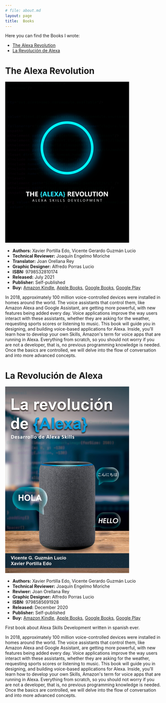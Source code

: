 ```yaml
---
# file: about.md
layout: page
title:  Books
---
```

Here you can find the Books I wrote:

- [The Alexa Revolution](#the-alexa-revolution)
- [La Revolución de Alexa](#la-revolución-de-alexa)

# The Alexa Revolution

 ![image](/assets/img/books/the_alexa_revolution.png)

* **Authors:** Xavier Portilla Edo, Vicente Gerardo Guzmán Lucio
* **Technical Reviewer:** Joaquín Engelmo Moriche
* **Translator:** Joan Orellana Rey
* **Graphic Designer:** Alfredo Porras Lucio
* **ISBN:** 9798532810174
* **Released:** July 2021
* **Publisher:** Self-published
* **Buy:** [Amazon Kindle](https://www.amazon.com/dp/B099BZMZ4D), [Apple Books](https://books.apple.com/us/book/id1578470243), [Google Books](https://books.google.es/books/about?id=Dzs6EAAAQBAJ), [Google Play](https://play.google.com/store/books/details?id=Dzs6EAAAQBAJ)

In 2018, approximately 100 million voice-controlled devices were installed in homes around the world. The voice assistants that control them, like Amazon Alexa and Google Assistant, are getting more powerful, with new features being added every day. Voice applications improve the way users interact with these assistants, whether they are asking for the weather, requesting sports scores or listening to music.
This book will guide you in designing, and building voice-based applications for Alexa. Inside, you'll learn how to develop your own Skills, Amazon's term for voice apps that are running in Alexa. Everything from scratch, so you should not worry if you are not a developer, that is, no previous programming knowledge is needed. Once the basics are controlled, we will delve into the flow of conversation and into more advanced concepts.



# La Revolución de Alexa

 ![image](/assets/img/books/la_revolucion_de_alexa.jpg)

* **Authors:** Xavier Portilla Edo, Vicente Gerardo Guzmán Lucio
* **Technical Reviewer:** Joaquín Engelmo Moriche
* **Reviwer:** Joan Orellana Rey
* **Graphic Designer:** Alfredo Porras Lucio
* **ISBN:** 9798585691928
* **Released:** December 2020
* **Publisher:** Self-published
* **Buy:** [Amazon Kindle](https://www.amazon.es/dp/B08R8X5QM5), [Apple Books](https://books.apple.com/es/book/id1546878047), [Google Books](https://books.google.es/books/about?id=u6AQEAAAQBAJ), [Google Play](https://play.google.com/store/books/details?id=u6AQEAAAQBAJ)

First book about Alexa Skills Development written in spanish ever.

In 2018, approximately 100 million voice-controlled devices were installed in homes around the world. The voice assistants that control them, like Amazon Alexa and Google Assistant, are getting more powerful, with new features being added every day. Voice applications improve the way users interact with these assistants, whether they are asking for the weather, requesting sports scores or listening to music.
This book will guide you in designing, and building voice-based applications for Alexa. Inside, you'll learn how to develop your own Skills, Amazon's term for voice apps that are running in Alexa. Everything from scratch, so you should not worry if you are not a developer, that is, no previous programming knowledge is needed. Once the basics are controlled, we will delve into the flow of conversation and into more advanced concepts.

